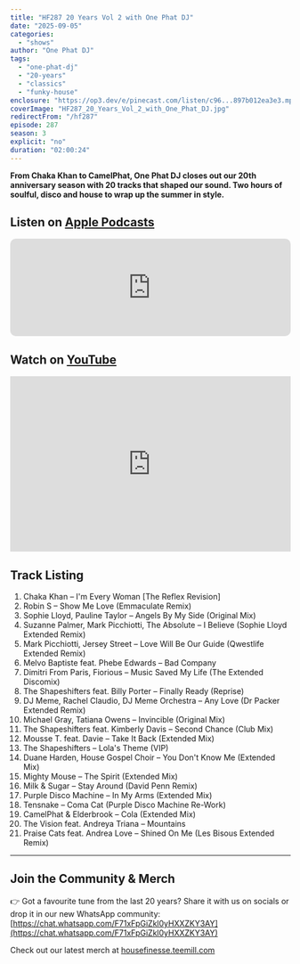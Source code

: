 ```yaml
---
title: "HF287 20 Years Vol 2 with One Phat DJ"
date: "2025-09-05"
categories:
  - "shows"
author: "One Phat DJ"
tags:
  - "one-phat-dj"
  - "20-years"
  - "classics"
  - "funky-house"
enclosure: "https://op3.dev/e/pinecast.com/listen/c96...897b012ea3e3.mp3?source=rss&ext=asset.mp3 115613620 audio/mpeg"
coverImage: "HF287_20_Years_Vol_2_with_One_Phat_DJ.jpg"
redirectFrom: "/hf287"
episode: 287
season: 3
explicit: "no"
duration: "02:00:24"
---
```


**From Chaka Khan to CamelPhat, One Phat DJ closes out our 20th anniversary season with 20 tracks that shaped our sound. Two hours of soulful, disco and house to wrap up the summer in style.**

## Listen on [Apple Podcasts](https://podcasts.apple.com/gb/podcast/house-finesse/id355833875?i=1000725088985)

<iframe allow="autoplay *; encrypted-media *; fullscreen *; clipboard-write" frameborder="0" height="175" style="width:100%;max-width:660px;overflow:hidden;border-radius:10px;" sandbox="allow-forms allow-popups allow-same-origin allow-scripts allow-storage-access-by-user-activation allow-top-navigation-by-user-activation" src="https://embed.podcasts.apple.com/gb/podcast/house-finesse/id355833875?i=1000725088985"></iframe>

## Watch on [YouTube](https://youtu.be/4k76NGXvLHU?si=FIkfL1zWA9Oymaqi)

<iframe width="100%" height="315" style="max-width: 560px; aspect-ratio: 16/9;" src="https://www.youtube.com/embed/4k76NGXvLHU?si=FIkfL1zWA9Oymaqi" title="YouTube video player" frameborder="0" allow="accelerometer; autoplay; clipboard-write; encrypted-media; gyroscope; picture-in-picture; web-share" allowfullscreen></iframe>

## Track Listing

1. Chaka Khan – I'm Every Woman [The Reflex Revision]
2. Robin S – Show Me Love (Emmaculate Remix)
3. Sophie Lloyd, Pauline Taylor – Angels By My Side (Original Mix)
4. Suzanne Palmer, Mark Picchiotti, The Absolute – I Believe (Sophie Lloyd Extended Remix)
5. Mark Picchiotti, Jersey Street – Love Will Be Our Guide (Qwestlife Extended Remix)
6. Melvo Baptiste feat. Phebe Edwards – Bad Company
7. Dimitri From Paris, Fiorious – Music Saved My Life (The Extended Discomix)
8. The Shapeshifters feat. Billy Porter – Finally Ready (Reprise)
9. DJ Meme, Rachel Claudio, DJ Meme Orchestra – Any Love (Dr Packer Extended Remix)
10. Michael Gray, Tatiana Owens – Invincible (Original Mix)
11. The Shapeshifters feat. Kimberly Davis – Second Chance (Club Mix)
12. Mousse T. feat. Davie – Take It Back (Extended Mix)
13. The Shapeshifters – Lola's Theme (VIP)
14. Duane Harden, House Gospel Choir – You Don't Know Me (Extended Mix)
15. Mighty Mouse – The Spirit (Extended Mix)
16. Milk & Sugar – Stay Around (David Penn Remix)
17. Purple Disco Machine – In My Arms (Extended Mix)
18. Tensnake – Coma Cat (Purple Disco Machine Re-Work)
19. CamelPhat & Elderbrook – Cola (Extended Mix)
20. The Vision feat. Andreya Triana – Mountains
21. Praise Cats feat. Andrea Love – Shined On Me (Les Bisous Extended Remix)

---

## Join the Community & Merch

👉 Got a favourite tune from the last 20 years? Share it with us on socials or drop it in our new WhatsApp community: [https://chat.whatsapp.com/F71xFpGiZkl0yHXXZKY3AY](https://chat.whatsapp.com/F71xFpGiZkl0yHXXZKY3AY)

Check out our latest merch at [housefinesse.teemill.com](https://housefinesse.teemill.com/)
